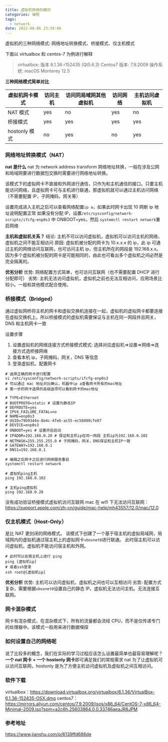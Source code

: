 ```yaml
---
title: 虚拟机网络的模式
categories: 编程
tags:
  - network
date: 2022-08-06 23:59:06
---
```


虚拟机的三种网络模式: 网络地址转换模式、桥接模式、仅主机模式

下面以 virtualbox 和 centos-7 为例进行解释

> virtualbox: 版本 6.1.36 r152435 (Qt5.6.3)
> Centos7 版本: 7.9.2009
> 操作系统: macOS Monterey 12.5

**三种网络模式简单对比**

| 虚拟机网卡模式 | 访问主机 | 访问同局域网其他虚拟机 | 访问网络 | 主机访问虚拟机 |
| -------------- | -------- | ---------------------- | -------- | -------------- |
| NAT 模式       | yes      | no                     | yes      | no             |
| 桥接模式       | yes      | yes                    | yes      | yes            |
| hostonly 模式  | no       | yes                    | no       | yes            |

### 网络地址转换模式（NAT）

**nat 是什么**
nat 为 network address transform 网络地址转换，一般在涉及公网和局域网要进行数据包交换时需要进行网络地址转换。

该模式下的虚拟网卡不直接和外网进行通信，只作为和主机通信的接口。只要主机能访问网络，且虚拟网卡可与主机进行联通，那虚拟机就可以通过主机访问网络（不需要配置 IP，子网掩码，网关等）

设置完成进入主机之后可以查看网络配置`ip a`，如果此时网卡出现 10 网断 ip 地址说明配置正常
如果没有分配 IP，设置`/etc/sysconfig/network-scripts/ifcfg-enp0s3` 中 ONBOOT=yes，然后 `systemctl restart network`重启网络

**主机和虚拟机关系？**
结论: 主机不可以访问虚拟机，虚拟机可以访问主机的网络，虚拟机之间不能互相访问
原因: 虚拟机被分配的网卡为 10.x.x.x 的 ip，此 ip 可通过主机的网络访问互联网，也可访问主机 ip，但主机所在的网段是 192.168.x.x。因为多个虚拟机被分配的网卡是可能相同的，由此也可看出多个虚拟机之间必然是完全隔离的。

**优劣分析**
优势: 网络配置方式简单，也可访问互联网（也不需要配置 DHCP 进行分配即可）
劣势: 主机无法访问虚拟机，虚拟机之前也无法互相访问，应用场景比较小。一般和其他模式配合使用。

### 桥接模式（Bridged）

通过虚拟网桥将主机的网卡和虚拟交换机连接在一起，虚拟机的虚拟网卡都要连接在虚拟交换机上。所以桥接模式的虚拟机需要保证与主机在同一网段并且网关，DNS 和主机网卡一致

设置步骤

1. 设置虚拟机的网络连接方式桥接模式模式: 选择对应虚拟机=>设置=>网络=>连接方式选桥接网络
2. 查看本机 ip，子网掩码，网关，DNS 等信息
3. 登录虚拟机，配置网卡

```shell
# 选择正确的网卡进行配置
vi /etc/sysconfig/network-scripts/ifcfg-enp0s3
# 可以通过 mac 地址对比确认，机器中ip a查看网卡所有的mac地址
# 第一步的网卡选择的高级选项可以看到网卡的mac地址

# TYPE=Ethernet
# BOOTPROTO=static # 设置为静态IP
# DEFROUTE=yes
# IPV4_FAILURE_FATAL=no
# NAME=enp0s3
# UUID=79b9344a-8e4c-4fe6-ac55-ec58499cfe07
# DEVICE=enp0s3
# ONBOOT=yes # 设置开启启动
# IPADDR=192.168.0.20 # 保证和主机ip在同一网段 主机ip为192.168.0.102
# NETMASK=255.255.255.0 # 子网掩码，网关，DNS保证和主机IP一致
# GATEWAY=192.168.0.1
# DNS1=192.168.0.1

# 编辑之后网卡之后进行网络服务重启
systemctl restart network

# 虚拟机ping主机
ping 192.168.0.102

# 主机ping虚拟机
ping 192.168.0.20
```

没有成功验证桥接模式虚拟机访问互联网
mac 在 wifi 下无法访问互联网：https://support.apple.com/zh-cn/guide/mac-help/mh43557/12.0/mac/12.0

### 仅主机模式（Host-Only）

是比 NAT 更封闭的网络模式。
该模式下创建了一个基于宿主机的虚拟局域网，局域网内的虚拟机通过宿主机上的虚拟网卡`vboxnet0`进行联通。
此时宿主机可以访问虚拟机，虚拟机不能访问宿主机和外网。

```shell
# 此时可以在宿主机上进行 ping
ping [虚拟机ip]
# 或者ssh登录
ssh root@[虚拟机ip]
```

**优劣分析**
优势: 主机可以访问虚拟机，虚拟机之间也可以互相访问
劣势: 配置方式复杂，需要根据`vboxnet0`设置自己的静态 IP。虚拟机无法访问主机。无法连接互联网。

### 网卡混杂模式

网卡有混杂模式，在混杂模式下，所有的流量都会流经 CPU，而不是仅传递专门的处理器中。该模式一般用来进行数据嗅探

### 如何设置自己的网络呢

说了比较多的概念，我们在实际的学习过程应该怎么设置最简单也最容易理解呢？
**一个 nat 网卡 + 一个 hostonly 网卡**即可满足我们的常规需求
nat 为了让虚拟机可以访问互联网，hostonly 是为了方便主机访问虚拟机及虚拟机之间互相访问。

### 软件下载

virtualbox：https://download.virtualbox.org/virtualbox/6.1.36/VirtualBox-6.1.36-152435-OSX.dmg
centos7：https://mirrors.aliyun.com/centos/7.9.2009/isos/x86_64/CentOS-7-x86_64-Minimal-2009.iso?spm=a2c6h.25603864.0.0.33746aeaJR8JPM

### 参考地址

https://www.jianshu.com/p/6139ffd686de
